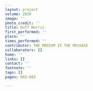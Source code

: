 ```yaml
---
layout: project
volume: 2020
image: ''
photo_credit: ''
title: Duff Norris
first_performed: ''
place: ''
times_performed: ''
contributor: THE MEDIUM IS THE MESSAGE
collaborators: []
home: ''
links: []
contact: ''
footnote: ''
tags: []
pages: 602-603

---
```




